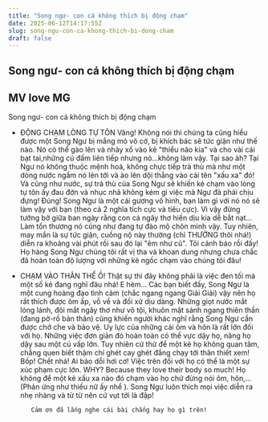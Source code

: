 ```yaml
---
title: "Song ngư- con cá không thích bị động chạm"
date: 2025-06-12T14:17:55Z
slug: song-ngu-con-ca-khong-thich-bi-dong-cham
draft: false
---
```


## Song ngư- con cá không thích bị động chạm

## MV love MG

Song ngư- con cá không thích bị động chạm

* ĐỘNG CHẠM LÒNG TỰ TÔN
Vâng! Không nói thì chúng ta cũng hiểu được một Song Ngư bị mắng mỏ vô cớ, bị khích bác sẽ tức giận như thế nào. Nó có thể gào lên và nhảy xổ vào kẻ "thiểu não kia" và cho vài cái bạt tai,những cú đấm liên tiếp nhưng nó...không làm vậy. Tại sao àh? Tại Ngư nó không thuộc mệnh hoả, không chực tiếp trả thù mà như một dòng nước ngầm nó lẻn tới và ào lên dội thẳng vào cái tên "xấu xa" đó! Và cũng như nước, sự trả thù của Song Ngư sẽ khiến kẻ chạm vào lòng tự tôn ấy đau đớn và nhục nhã không kém gì việc mà Ngư đã phải chịu đựng! Đúng! Song Ngư là một cái gương vô hình, bạn làm gì với nó nó sẽ làm vậy với bạn (theo cả 2 nghĩa tích cực và tiêu cực). Vì vậy đừng tưởng bở giữa ban ngày rằng con cá ngây thơ hiền dịu kia dễ bắt nạt... Làm tổn thương nó cũng như đang tự đào mộ chôn mình vậy. Tuy nhiên, may mắn là sự tức giận, cuồng nộ này thường (chỉ THƯỜNG thôi nhá!) diễn ra khoảng vài phút rồi sau đó lại "êm như cũ". Tôi cảnh báo rồi đấy! Họ hàng Song Ngư chúng tôi rất vị tha và khoan dung nhưng chưa chắc đã hoàn toàn độ lượng với những kẻ ngốc chạm vào chúng
tôi đâu!

* CHẠM VÀO THÂN THỂ
Ồ! Thật sự thì đây không phải là việc đen tối mà một số kẻ đang nghĩ đâu nhá! E hèm... Các bạn biết đấy, Song Ngư là một cung hoàng đạo tình cảm (chắc ngang ngang Giải Giải) vậy nên họ rất thích được ôm ấp, vỗ về và đối xử dịu dàng. Những giọt nước mắt lóng lánh, đôi mắt ngây thơ như vô tội, khuôn mặt sánh ngang thiên thần (đang pờ-rồ bản thân) cũng khiến người khác nghĩ rằng Song Ngư cần được chở che và bảo vệ. Uy lực của những cái ôm và hôn là rất lớn đối với họ. Những việc đơn giản đó hoàn toàn có thể vực dậy họ, nâng họ dậy sau một cú vấp lớn. Tuy nhiên cứ thử để một kẻ họ không quan tâm, chẳng quen biết thậm chí ghét cay ghét đắng chạy tới thân thiết xem! Bốp! Chết nhá! Ai bảo dỗi hơi cơ! Việc trên đối với họ có thể là một sự xúc phạm cực lớn. WHY? Because they love their body so much! Họ không để một kẻ xấu xa nào đó chạm vào họ chứ đừng nói ôm, hôn,...(Phản ứng như thiếu nữ ấy nhể ). Song Ngư luôn thích mọi việc diễn ra nhẹ nhàng và từ từ nên cứ vụt tới là đập!

         Cảm ơn đã lắng nghe cái bài chẳng hay ho gì trên!